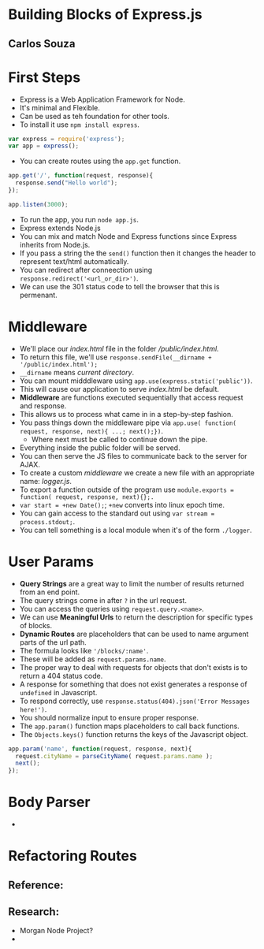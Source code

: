 # Building Blocks of Express.js
## Carlos Souza

# First Steps
- Express is a Web Application Framework for Node.
- It's minimal and Flexible.
- Can be used as teh foundation for other tools.
- To install it use `npm install express`.
```js
var express = require('express');
var app = express();
```
- You can create routes using the `app.get` function.
```js
app.get('/', function(request, response){
  response.send("Hello world");
});

app.listen(3000);
```
- To run the app, you run `node app.js`.
- Express extends Node.js
- You can mix and match Node and Express functions since Express inherits from Node.js.
- If you pass a string the the `send()` function then it changes the header to represent text/html automatically.
- You can redirect after conneection using `response.redirect('<url_or_dir>')`.
- We can use the 301 status code to tell the browser that this is permenant.

# Middleware
- We'll place our *index.html* file in the folder */public/index.html*.
- To return this file, we'll use `response.sendFile(__dirname + '/public/index.html');`
- `__dirname` means *current directory*.
- You can mount midddleware using `app.use(express.static('public'))`.
- This will cause our application to serve *index.html* be default.
- **Middleware** are functions executed sequentially that access request and response.
- This allows us to process what came in in a step-by-step fashion.
- You pass things down the middleware pipe via `app.use( function( request, response, next){ ...; next();})`.
  * Where next must be called to continue down the pipe.
- Everything inside the public folder will be served.
- You can then serve the JS files to communicate back to the server for AJAX.
- To create a custom *middleware* we create a new file with an appropriate name: *logger.js*.
- To export a function outside of the program use `module.exports = function( request, response, next){};.`
- `var start = +new Date();`; `+new` converts into linux epoch time.
- You can gain access to the standard out using `var stream = process.stdout;`.
- You can tell something is a local module when it's of the form `./logger`.

# User Params
- **Query Strings** are a great way to limit the number of results returned from an end point.
- The query strings come in after `?` in the url request.
- You can access the queries using `request.query.<name>`.
- We can use **Meaningful Urls** to return the description for specific types of blocks.
- **Dynamic Routes** are placeholders that can be used to name argument parts of the url path.
- The formula looks like `'/blocks/:name'`.
- These will be added as `request.params.name`.
- The proper way to deal with requests for objects that don't exists is to return a 404 status code.
- A response for something that does not exist generates a response of `undefined` in Javascript.
- To respond correctly, use `response.status(404).json('Error Messages here!')`.
- You should normalize input to ensure proper response.
- The `app.param()` function maps placeholders to call back functions.
- The `Objects.keys()` function returns the keys of the Javascript object.
```js
app.param('name', function(request, response, next){
  request.cityName = parseCityName( request.params.name );
  next();
});
```

# Body Parser
- 


# Refactoring Routes

## Reference:

## Research:
- Morgan Node Project?
-
